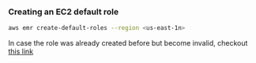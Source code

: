 ### Creating an EC2 default role

```bash
aws emr create-default-roles --region <us-east-1n>
```

In case the role was already created before but become invalid, checkout [this link](https://aws.amazon.com/premiumsupport/knowledge-center/emr-default-role-invalid/)